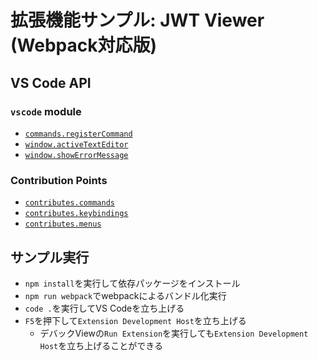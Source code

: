 # 拡張機能サンプル: JWT Viewer (Webpack対応版)

## VS Code API

### `vscode` module

- [`commands.registerCommand`](https://code.visualstudio.com/api/references/vscode-api#commands.registerCommand)
- [`window.activeTextEditor`](https://code.visualstudio.com/api/references/vscode-api#window.activeTextEditor)
- [`window.showErrorMessage`](https://code.visualstudio.com/api/references/vscode-api#window.showErrorMessage)

### Contribution Points

- [`contributes.commands`](https://code.visualstudio.com/api/references/contribution-points#contributes.commands)
- [`contributes.keybindings`](https://code.visualstudio.com/api/references/contribution-points#contributes.keybindings)
- [`contributes.menus`](https://code.visualstudio.com/api/references/contribution-points#contributes.menus)

## サンプル実行

- `npm install`を実行して依存パッケージをインストール
- `npm run webpack`でwebpackによるバンドル化実行
- `code .`を実行してVS Codeを立ち上げる
- `F5`を押下して`Extension Development Host`を立ち上げる
  - デバックViewの`Run Extension`を実行しても`Extension Development Host`を立ち上げることができる
